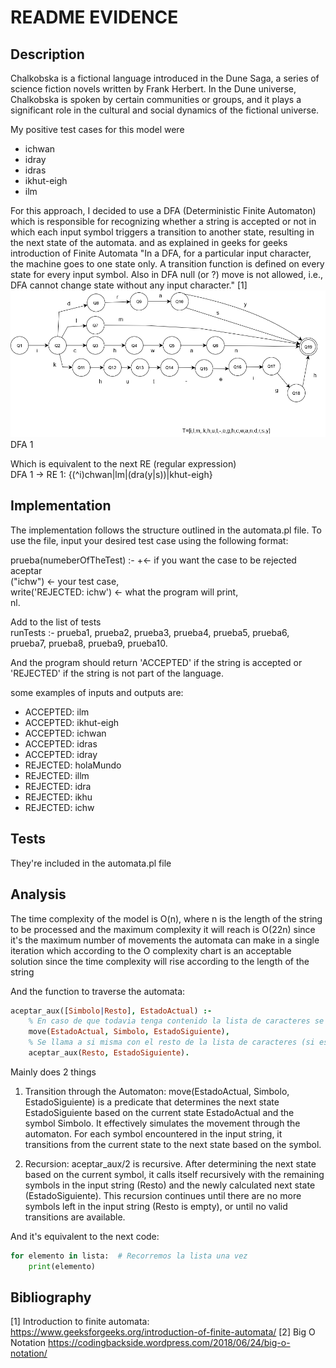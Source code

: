 # README EVIDENCE
## Description
Chalkobska is a fictional language introduced in the Dune Saga, a series of science fiction novels written by Frank Herbert. In the Dune universe, Chalkobska is spoken by certain communities or groups, and it plays a significant role in the cultural and social dynamics of the fictional universe.

My positive test cases for this model were
* ichwan
* idray
* idras
* ikhut-eigh
* ilm

For this approach, I decided to use a DFA (Deterministic Finite Automaton) which is responsible for recognizing whether a string is accepted or not in which each input symbol triggers a transition to another state, resulting in the next state of the automata. and as explained in geeks for geeks introduction of Finite Automata "In a DFA, for a particular input character, the machine goes to one state only. A transition function is defined on every state for every input symbol. Also in DFA null (or ?) move is not allowed, i.e., DFA cannot change state without any input character." [1]
![alt text](https://github.com/elunacado/Automata/blob/main/automata(1).png) DFA 1

Which is equivalent to the next RE (regular expression) <br />
DFA 1 -> RE 1: {(^i)chwan|lm|(dra(y|s))|khut-eigh}

## Implementation
The implementation follows the structure outlined in the automata.pl file. To use the file, input your desired test case using the following format:<br />

prueba(numeberOfTheTest) :- \+<- if you want the case to be rejected aceptar <br />
("ichw") <- your test case, <br />
write('REJECTED: ichw') <- what the program will print,<br />
nl. <br />


Add to the list of tests<br />
runTests :-    prueba1, prueba2, prueba3, prueba4, prueba5, prueba6, prueba7, prueba8, prueba9, prueba10.<br />

And the program should return 'ACCEPTED' if the string is accepted or 'REJECTED' if the string is not part of the language. <br />

some examples of inputs and outputs are:<br /> 
* ACCEPTED: ilm 
* ACCEPTED: ikhut-eigh 
* ACCEPTED: ichwan 
* ACCEPTED: idras 
* ACCEPTED: idray 
* REJECTED: holaMundo 
* REJECTED: illm 
* REJECTED: idra 
* REJECTED: ikhu 
* REJECTED: ichw 

## Tests
They're included in the automata.pl file <br />

## Analysis
The time complexity of the model is O(n), where n is the length of the string to be processed and the maximum complexity it will reach is O(22n) since it's the maximum number of movements the automata can make in a single iteration which according to the O complexity chart is an acceptable solution since the time complexity will rise according to the length of the string<br />

And the function to traverse the automata:
```prolog
aceptar_aux([Simbolo|Resto], EstadoActual) :-
    % En caso de que todavia tenga contenido la lista de caracteres se mueve a traves del automata con el simbolo como trayecto
    move(EstadoActual, Simbolo, EstadoSiguiente),
    % Se llama a si misma con el resto de la lista de caracteres (si es que hay) utilizando el siguiente simbolo de la list
    aceptar_aux(Resto, EstadoSiguiente).

```
Mainly does 2 things <br />
1. Transition through the Automaton:
move(EstadoActual, Simbolo, EstadoSiguiente) is a predicate that determines the next state EstadoSiguiente based on the current state EstadoActual and the symbol Simbolo. It effectively simulates the movement through the automaton. For each symbol encountered in the input string, it transitions from the current state to the next state based on the symbol.

2. Recursion:
aceptar_aux/2 is recursive. After determining the next state based on the current symbol, it calls itself recursively with the remaining symbols in the input string (Resto) and the newly calculated next state (EstadoSiguiente).
This recursion continues until there are no more symbols left in the input string (Resto is empty), or until no valid transitions are available.

And it's equivalent to the next code:
```python
for elemento in lista:  # Recorremos la lista una vez
    print(elemento)
```

## Bibliography
[1] Introduction to finite automata: https://www.geeksforgeeks.org/introduction-of-finite-automata/
[2] Big O Notation https://codingbackside.wordpress.com/2018/06/24/big-o-notation/





